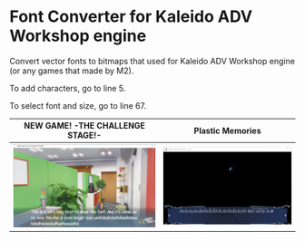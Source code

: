 # Font Converter for Kaleido ADV Workshop engine
Convert vector fonts to bitmaps that used for Kaleido ADV Workshop engine (or any games that made by M2).

To add characters, go to line 5.

To select font and size, go to line 67.

|**NEW GAME! -THE CHALLENGE STAGE!-**|**Plastic Memories**|
| :-----------------------------------------------------------: | :--------------------------------------------------------------------------------------------: |
| ![NEW GAME! -THE CHALLENGE STAGE!-](./images/NEW_GAME!_-THE_CHALLENGE_STAGE!-_4H3buBPNqc.png) | ![Plastic Memories](./images/Plastic_Memories_VH_We2dBOrOt6.png) |
